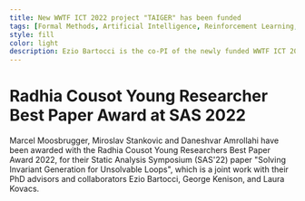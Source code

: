 ```yaml
---
title: New WWTF ICT 2022 project "TAIGER" has been funded
tags: [Formal Methods, Artificial Intelligence, Reinforcement Learning, Normative Reasoning]  
style: fill
color: light
description: Ezio Bartocci is the co-PI of the newly funded WWTF ICT 2022 project TAIGER - Training and Guiding AI Agents with Ethical Rules.
---
```


# Radhia Cousot Young Researcher Best Paper Award at SAS 2022

Marcel Moosbrugger, Miroslav Stankovic and Daneshvar Amrollahi have 
been awarded with the Radhia Cousot
Young Researchers Best Paper Award 2022, for their Static Analysis
Symposium (SAS'22) paper "Solving Invariant Generation for
Unsolvable Loops", which is a joint work with their PhD advisors
and collaborators Ezio Bartocci, George Kenison, and Laura Kovacs. 
